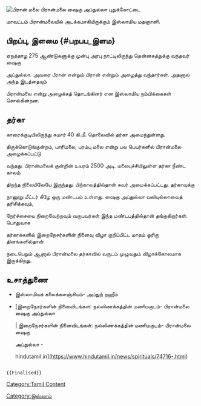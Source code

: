 ![பிரான் மலை](பிரான்.jpg "பிரான் மலை") பிரான்மலை ஷைகு அப்துல்லா புதுக்கோட்டை
மாவட்டம் பிரான்மலையில் அடக்கமாகியிருக்கும் இஸ்லாமிய மதஞானி.

## பிறப்பு, இளமை {#பறபப_இளம}

ஏறத்தாழ 275 ஆண்டுகளுக்கு முன்பு அரபு நாட்டிலிருந்து தென்னகத்துக்கு வந்தவர் ஷைகு
அப்துல்லா. அவரை பீரான் என்றும் பிரான் என்றும் அழைத்து வந்தார்கள். அதனால் அந்த இடத்தையும்
பிரான்மலை என்று அழைக்கத் தொடங்கினர் என இஸ்லாமிய நம்பிக்கைகள் சொல்கின்றன.

## தர்கா

காரைக்குடியிலிருந்து சுமார் 40 கி.மீ. தொலைவில் தர்கா அமைந்துள்ளது.
திருக்கொடுங்குன்றம், பாரிமலை, பரம்பு மலை என்று பல பெயர்களில் பிரான்மலை அழைக்கப்பட்டு
வந்தது. பிரான்மலைக் குன்றின் உயரம் 2500 அடி. மலையுச்சியிலுள்ள தர்கா நீண்ட காலம்
திறந்த நிலையிலேயே இருந்தது. பிற்காலத்தில்தான் சுவர் அமைக்கப்பட்டது. தர்காவுக்கு
நானூறு மீட்டர் கீழே ஒரு மண்டபம் உள்ளது. ஷைகு அப்துல்லா வலியுல்லாவைத் தரிசிக்கவும்,
நேர்ச்சையை நிறைவேற்றவும் வருபவர்கள் இந்த மண்டபத்தில்தான் தங்குகிறார்கள். பொதுவாக
தர்காக்களில் இறைநேசர்களின் நினைவு விழா குறிப்பிட்ட மாதம் ஓரிரு தினங்களில்தான்
நடைபெறும் ஆனால் பிரான்மலை தர்காவில் வருடம் முழுவதும் விழாக்கோலமாக இருக்கிறது.

## உசாத்துணை

-   இஸ்லாமியக் கலைக்களஞ்சியம்- அப்துற் றஹீம்
-   [இறைநேசர்களின் நினைவிடங்கள்: நல்லிணக்கத்தின் மணிமகுடம்﻿- பிரான்மலை ஷைகு அப்துல்லா﻿
    \| இறைநேசர்களின் நினைவிடங்கள்: நல்லிணக்கத்தின் மணிமகுடம்﻿- பிரான்மலை ஷைகு
    அப்துல்லா﻿ -
    hindutamil.in](https://www.hindutamil.in/news/spirituals/74716-.html)

```{=mediawiki}
{{Finalised}}
```
[Category:Tamil Content](Category:Tamil_Content "wikilink")
[Category:இஸ்லாம்](Category:இஸ்லாம் "wikilink")
